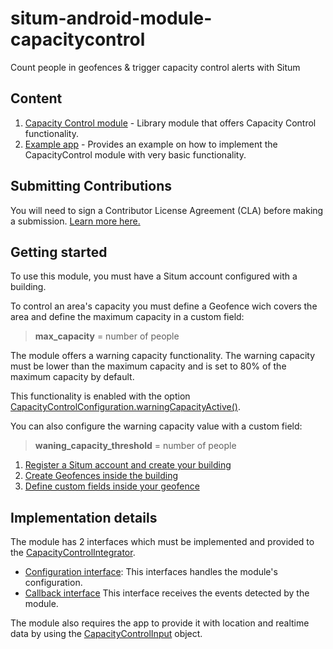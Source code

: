 # situm-android-module-capacitycontrol
Count people in geofences &amp; trigger capacity control alerts with Situm

## Content
1. [Capacity Control module](https://github.com/situmtech/situm-android-module-capacitycontrol/tree/master/CapacityControl) - Library module that offers Capacity Control functionality. 
2. [Example app](https://github.com/situmtech/situm-android-module-capacitycontrol/tree/master/app) - Provides an example on how to implement the CapacityControl module with very basic functionality.

## Submitting Contributions

You will need to sign a Contributor License Agreement (CLA) before making a submission. 
[Learn more here.](https://situm.com/contributions/)

## Getting started
To use this module, you must have a Situm account configured with a building.

To control an area's capacity you must define a Geofence wich covers the area and define the maximum capacity in a custom field:

>**max_capacity** = number of people

The module offers a warning capacity functionality. The warning capacity must be lower than the maximum capacity and is set to 80% of the maximum capacity by default.

This functionality is enabled with the option [CapacityControlConfiguration.warningCapacityActive()](https://github.com/situmtech/situm-android-module-capacitycontrol/blob/a14e04a956b9932ae86f4ac9f117e60c55f9ab47/CapacityControl/src/main/java/es/situm/integration/CapacityControlConfiguration.kt#L17).

You can also configure the warning capacity value with a custom field:

>**waning_capacity_threshold** = number of people

1. [Register a Situm account and create your building](https://situm.freshdesk.com/support/solutions/folders/35000214359)
2. [Create Geofences inside the building](https://situm.freshdesk.com/support/solutions/articles/35000132829-how-to-use-the-geofencing-tool-)
3. [Define custom fields inside your geofence](https://situm.freshdesk.com/support/solutions/articles/35000087693-how-to-use-the-custom-fields)

## Implementation details
The module has 2 interfaces which must be implemented and provided to the [CapacityControlIntegrator](https://github.com/situmtech/situm-android-module-capacitycontrol/blob/master/CapacityControl/src/main/java/es/situm/integration/CapacityControlIntegrator.kt).

* [Configuration interface](https://github.com/situmtech/situm-android-module-capacitycontrol/blob/master/CapacityControl/src/main/java/es/situm/integration/CapacityControlConfiguration.kt): This interfaces handles the module's configuration.
* [Callback interface](https://github.com/situmtech/situm-android-module-capacitycontrol/blob/master/CapacityControl/src/main/java/es/situm/integration/CapacityControlListener.kt) This interface receives the events detected by the module.

The module also requires the app to provide it with location and realtime data by using the [CapacityControlInput](https://github.com/situmtech/situm-android-module-capacitycontrol/blob/master/CapacityControl/src/main/java/es/situm/integration/CapacityControlInput.kt) object.
